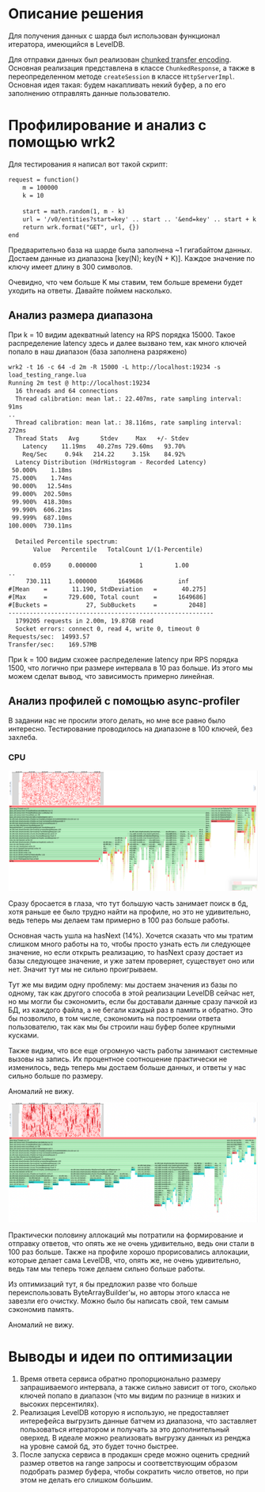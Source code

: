 # Описание решения

Для получения данных с шарда был использован функционал итератора, имеющийся в LevelDB.

Для отправки данных был реализован [chunked transfer encoding](https://en.wikipedia.org/wiki/Chunked_transfer_encoding).
Основная реализация представлена в классе `ChunkedResponse`, а также в переопределенном методе `createSession` в классе
`HttpServerImpl`.
Основная идея такая: будем накапливать некий буфер, а по его заполнению отправлять данные пользователю.

# Профилирование и анализ с помощью wrk2

Для тестирования я написал вот такой скрипт:
```
request = function()
    m = 100000
    k = 10

    start = math.random(1, m - k)
    url = '/v0/entities?start=key' .. start .. '&end=key' .. start + k
    return wrk.format("GET", url, {})
end
```

Предварительно база на шарде была заполнена ~1 гигабайтом данных. Достаем данные из диапазона
\[key(N); key(N + K)]. Каждое значение по ключу имеет длину в 300 символов.

Очевидно, что чем больше K мы ставим, тем больше времени будет уходить на ответы. Давайте поймем насколько.

## Анализ размера диапазона

При k = 10 видим адекватный latency на RPS порядка 15000. Такое распределение latency здесь 
и далее вызвано тем, как много ключей попало в наш диапазон (база заполнена разряжено)

```
wrk2 -t 16 -c 64 -d 2m -R 15000 -L http://localhost:19234 -s load_testing_range.lua
Running 2m test @ http://localhost:19234
  16 threads and 64 connections
  Thread calibration: mean lat.: 22.407ms, rate sampling interval: 91ms
..
  Thread calibration: mean lat.: 38.116ms, rate sampling interval: 272ms
  Thread Stats   Avg      Stdev     Max   +/- Stdev
    Latency    11.19ms   40.27ms 729.60ms   93.70%
    Req/Sec     0.94k   214.22     3.15k    84.92%
  Latency Distribution (HdrHistogram - Recorded Latency)
 50.000%    1.18ms
 75.000%    1.74ms
 90.000%   12.54ms
 99.000%  202.50ms
 99.900%  418.30ms
 99.990%  606.21ms
 99.999%  687.10ms
100.000%  730.11ms

  Detailed Percentile spectrum:
       Value   Percentile   TotalCount 1/(1-Percentile)

       0.059     0.000000            1         1.00
..
     730.111     1.000000      1649686          inf
#[Mean    =       11.190, StdDeviation   =       40.275]
#[Max     =      729.600, Total count    =      1649686]
#[Buckets =           27, SubBuckets     =         2048]
----------------------------------------------------------
  1799205 requests in 2.00m, 19.87GB read
  Socket errors: connect 0, read 4, write 0, timeout 0
Requests/sec:  14993.57
Transfer/sec:    169.57MB

```

При k = 100 видим схожее распределение latency при RPS порядка 1500, что логично при размере 
интервала в 10 раз больше. Из этого мы можем сделат вывод, что зависимость примерно линейная.

## Анализ профилей с помощью async-profiler

В задании нас не просили этого делать, но мне все равно было интересно.
Тестирование проводилось на диапазоне в 100 ключей, без захлеба.

### CPU

![range_cpu](files/flamegraph/range_cpu.png)

Сразу бросается в глаза, что тут большую часть занимает поиск в бд, хотя раньше ее было трудно найти на профиле, но это
не удивительно, ведь теперь мы делаем там примерно в 100 раз больше работы.

Основная часть ушла на hasNext (14%). Хочется сказать что мы тратим слишком много работы на то, чтобы просто узнать есть
ли следующее значение, но если открыть реализацию, то hasNext сразу достает из базы следующее значение, и уже затем проверяет,
существует оно или нет. Значит тут мы не сильно проигрываем. 

Тут же мы видим одну проблему: мы достаем значения из базы по одному, так как другого способа в этой реализации LevelDB
сейчас нет, но мы могли бы сэкономить, если бы доставали данные сразу пачкой из БД, из каждого файла, а не бегали каждый раз в 
память и обратно. Это бы позволило, в том числе, сэкономить на построении ответа пользователю, так как мы бы строили наш буфер
более крупными кусками.

Также видим, что все еще огромную часть работы занимают системные вызовы на запись. Их процентное соотношение практически не 
изменилось, ведь теперь мы достаем больше данных, и ответы у нас сильно больше по размеру.

Аномалий не вижу.

![range_alloc](files/flamegraph/range_alloc.png)

Практически половину аллокаций мы потратили на формирование и отправку ответов, что опять же не очень удивительно, ведь
они стали в 100 раз больше. Также на профиле хорошо прорисовались аллокации, которые делает сама LevelDB, что, опять же, 
не очень удивительно, ведь там мы теперь тоже делаем сильно больше работы.

Из оптимизаций тут, я бы предложил разве что больше переиспользовать ByteArrayBuilder'ы, но авторы этого класса не завезли
его очистку. Можно было бы написать свой, тем самым сэкономив память.

Аномалий не вижу.

# Выводы и идеи по оптимизации

1. Время ответа сервиса обратно пропорционально размеру запрашиваемого интервала, а также сильно зависит от
того, сколько ключей попапо в диапазон (что мы видим по разнице в низких и высоких персентилях).
2. Реализация LevelDB которую я использую, не предоставляет интерефейса выгрузить данные батчем из диапазона, что
заставляет пользоваться итератором и получать за это дополнительный оверхед. В идеале можно реализовать выгрузку данных
из ренджа на уровне самой бд, это будет точно быстрее.
3. После запуска сервиса в продакшн среде можно оценить средний размер ответов на range запросы и соответствующим образом
подобрать размер буфера, чтобы сократить число ответов, но при этом не делать его слишком большим.
